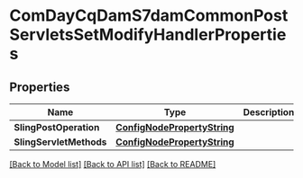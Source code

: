 # ComDayCqDamS7damCommonPostServletsSetModifyHandlerProperties

## Properties
Name | Type | Description | Notes
------------ | ------------- | ------------- | -------------
**SlingPostOperation** | [**ConfigNodePropertyString**](configNodePropertyString.md) |  | [optional] 
**SlingServletMethods** | [**ConfigNodePropertyString**](configNodePropertyString.md) |  | [optional] 

[[Back to Model list]](../README.md#documentation-for-models) [[Back to API list]](../README.md#documentation-for-api-endpoints) [[Back to README]](../README.md)


